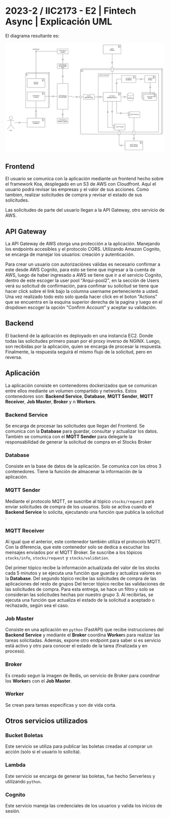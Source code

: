 # 2023-2 / IIC2173 - E2 | Fintech Async | Explicación UML

El diagrama resultante es:

![](./E2-UML-diagrama.drawio.png)

## Frontend

El usuario se comunica con la aplicación mediante un frontend hecho sobre el framework Koa, desplegado en un S3 de AWS con Cloudfront.
Aquí el usuario podrá revisar las empresas y el valor de sus acciones.
Como tambien, realizar solicitudes de compra y revisar el estado de sus solicitudes.

Las solicitudes de parte del usuario llegan a la API Gateway, otro servicio de AWS.

## API Gateway

La API Gateway de AWS otorga una protección a la aplicación.
Manejando los endpoints accesibles y el protocolo CORS. Utilizando Amazon Cognito, se encarga de manejar los usuarios: creación y autenticación.

Para crear un usuario con autorizaciónes válidas es necesario confirmar a este desde AWS Cognito, para esto se tiene que ingresar a la cuenta de AWS, luego de haber ingresado a AWS se tiene que ir a el servicio Cognito, dentro de este escoger la user pool "Arqui-pool2", en la sección de Users verá su solicitud de confirmación, para confimar su solicitud se tiene que hacer click sobre el link bajo la columna username perteneciente a usted. Una vez realizado todo esto solo queda hacer click en el boton "Actions" que  se encuentra en la esquina superior derecha de la pagina y luego en el dropdown escoger la opción "Confirm Account" y aceptar su validación.

## Backend

El backend de la aplicación es deployado en una instancia EC2. Donde todas las solicitudes primero pasan por el proxy inverso de NGINX.
Luego, son recibidas por la aplicación, quien se encarga de procesar la respuesta.
Finalmente, la respuesta seguirá el mismo flujo de la solicitud, pero en reversa.

## Aplicación

La aplicación consiste en contenedores dockerizados que se comunican entre ellos mediante un volumen compartido y networks.
Estos contenedores son: **Backend Service**, **Database**, **MQTT Sender**, **MQTT Receiver**, **Job Master**, **Broker** y n **Workers**.

### Backend Service

Se encarga de procesar las solicitudes que llegan del Frontend. Se comunica con la **Database** para guardar, consultar y actualizar los datos. También se comunica con el **MQTT Sender** para delegarle la responsabilidad de generar la solicitud de compra en el Stocks Broker 
### Database

Consiste en la base de datos de la aplicación. Se comunica con los otros 3 contenedores. Tiene la función de almacenar la información de la aplicación.
### MQTT Sender

Mediante el protocolo MQTT, se suscribe al tópico `stocks/request` para enviar solicitudes de compra de los usuarios. Solo se activa cuando el **Backend Service** lo solicita, ejecutando una función que publica la solicitud .
### MQTT Receiver

Al igual que el anterior, este contenedor también utiliza el protocolo MQTT.
Con la diferencia, que este contenedor solo se dedica a escuchar los mensajes enviados por el MQTT Broker.
Se suscribe a los tópicos `stocks/info`, `stocks/request` y `stocks/validation`.

Del primer tópico recibe la información actualizada del valor de los stocks cada 5 minutos y se ejecuta una función que guarda y actualiza valores en la **Database**.
Del segundo tópico recibe las solicitudes de compra de las aplicaciones del resto de grupos
Del tercer tópico recibe las validaciones de las solicitudes de compra. Para esta entrega, se hace un filtro y solo se consideran las solicitudes hechas por nuestro grupo 3. Al recibirlas, se ejecuta una función que actualiza el estado de la solicitud a aceptado o rechazado, según sea el caso.

### Job Master

Consiste en una aplicación en `python` (FastAPI) que recibe instrucciones del **Backend Service** y mediante el **Broker** coordina **Worker**s para realizar las tareas solicitadas. Además, expone otro endpoint para saber si es servicio está activo y otro para conocer el estado de la tarea (finalizada y en proceso).

### Broker

Es creado segun la imagen de Redis, un servicio de Broker para coordinar los **Worker**s con el **Job Master**.

### Worker

Se crean para tareas específicas y son de vida corta.

## Otros servicios utilizados

### Bucket Boletas
Este servicio se utiliza para publicar las boletas creadas al comprar un acción (solo si el usuario lo solicita).

### Lambda
Este servicio se encarga de generar las boletas, fue hecho Serverless y utilizando `python`.

### Cognito
Este servicio maneja las credenciales de los usuarios y valida los inicios de sesión.
